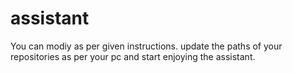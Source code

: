 # assistant
You can modiy as per given instructions.
update the paths of your repositories as per your pc and start enjoying the assistant.
